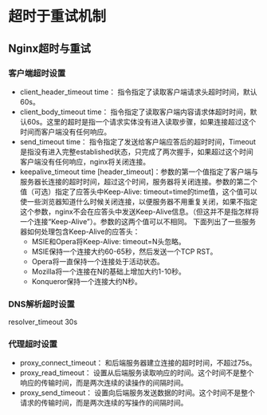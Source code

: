 # 超时于重试机制
## Nginx超时与重试
### 客户端超时设置
* client_header_timeout time： 指令指定了读取客户端请求头超时时间，默认60s。
* client_body_timeout time： 指令指定了读取客户端内容请求体超时时间，默认60s。这里的超时是指一个请求实体没有进入读取步骤，如果连接超过这个时间而客户端没有任何响应。
* send_timeout time： 指令指定了发送给客户端应答后的超时时间，Timeout是指没有进入完整established状态，只完成了两次握手，如果超过这个时间客户端没有任何响应，nginx将关闭连接。
* keepalive_timeout time [header_timeout]：参数的第一个值指定了客户端与服务器长连接的超时时间，超过这个时间，服务器将关闭连接。参数的第二个值（可选）指定了应答头中Keep-Alive: timeout=time的time值，这个值可以使一些浏览器知道什么时候关闭连接，以便服务器不用重复关闭，如果不指定这个参数，nginx不会在应答头中发送Keep-Alive信息。（但这并不是指怎样将一个连接“Keep-Alive”）。参数的这两个值可以不相同。
下面列出了一些服务器如何处理包含Keep-Alive的应答头：
    * MSIE和Opera将Keep-Alive: timeout=N头忽略。 
    * MSIE保持一个连接大约60-65秒，然后发送一个TCP RST。 
    * Opera将一直保持一个连接处于活动状态。 
    * Mozilla将一个连接在N的基础上增加大约1-10秒。 
    * Konqueror保持一个连接大约N秒。 

### DNS解析超时设置
resolver_timeout 30s

### 代理超时设置
* proxy_connect_timeout： 和后端服务器建立连接的超时时间，不超过75s。
* proxy_read_timeout： 设置从后端服务读取响应的时间。这个时间不是整个响应的传输时间，而是两次连续的读操作的间隔时间。
* proxy_send_timeout： 设置向后端服务发送数据的时间。这个时间不是整个请求的传输时间，而是两次连续的写操作的间隔时间。
